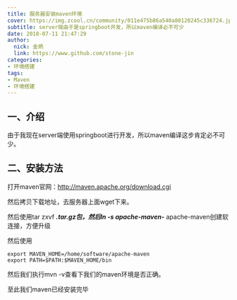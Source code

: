 ```yaml
---
title: 服务器安装maven环境
cover: https://img.zcool.cn/community/011e475b86a540a80120245c336724.jpg@1280w_1l_2o_100sh.jpg
subtitle: server端由于是springboot开发，所以maven编译必不可少
date: 2018-07-11 21:47:29
author: 
  nick: 金炳
  link: https://www.github.com/stone-jin
categories:
- 环境搭建
tags:
- Maven
- 环境搭建
---
```


## 一、介绍
由于我现在server端使用springboot进行开发，所以maven编译这步肯定必不可少。

## 二、安装方法

打开maven官网：http://maven.apache.org/download.cgi

然后拷贝下载地址，去服务器上面wget下来。

然后使用tar zxvf ***.tar.gz包，然后ln -s apache-maven-*** apache-maven创建软连接，方便升级

然后使用

```text
export MAVEN_HOME=/home/software/apache-maven
export PATH=$PATH:$MAVEN_HOME/bin
```

然后我们执行mvn -v查看下我们的maven环境是否正确。

至此我们maven已经安装完毕